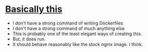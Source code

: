 # [Basically this](https://www.modpagespeed.com/doc/build_ngx_pagespeed_from_source)
- I don't have a strong command of writing Dockerfiles
- I don't have a strong command of much anything else
- This is probably one of the least elegant ways of creating this.
- But, it does run.
- It should behave reasonably like the stock nginx image. I think.
